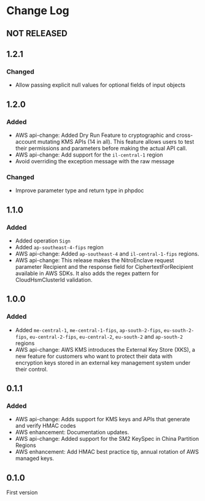 # Change Log

## NOT RELEASED

## 1.2.1

### Changed

- Allow passing explicit null values for optional fields of input objects

## 1.2.0

### Added

- AWS api-change: Added Dry Run Feature to cryptographic and cross-account mutating KMS APIs (14 in all). This feature allows users to test their permissions and parameters before making the actual API call.
- AWS api-change: Add support for the `il-central-1` region
- Avoid overriding the exception message with the raw message

### Changed

- Improve parameter type and return type in phpdoc

## 1.1.0

### Added

- Added operation `Sign`
- Added `ap-southeast-4-fips` region
- AWS api-change: Added `ap-southeast-4` and `il-central-1-fips` regions.
- AWS api-change: This release makes the NitroEnclave request parameter Recipient and the response field for CiphertextForRecipient available in AWS SDKs. It also adds the regex pattern for CloudHsmClusterId validation.

## 1.0.0

### Added

- Added `me-central-1`, `me-central-1-fips`, `ap-south-2-fips`, `eu-south-2-fips`, `eu-central-2-fips`, `eu-central-2`, `eu-south-2` and `ap-south-2` regions
- AWS api-change: AWS KMS introduces the External Key Store (XKS), a new feature for customers who want to protect their data with encryption keys stored in an external key management system under their control.

## 0.1.1

### Added

- AWS api-change: Adds support for KMS keys and APIs that generate and verify HMAC codes
- AWS enhancement: Documentation updates.
- AWS api-change: Added support for the SM2 KeySpec in China Partition Regions
- AWS enhancement: Add HMAC best practice tip, annual rotation of AWS managed keys.

## 0.1.0

First version
